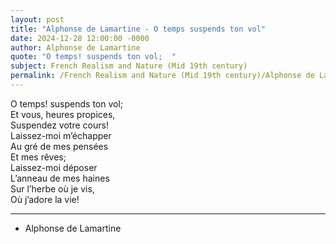 ```yaml
---
layout: post
title: "Alphonse de Lamartine - O temps suspends ton vol"
date: 2024-12-28 12:00:00 -0000
author: Alphonse de Lamartine
quote: "O temps! suspends ton vol;  "
subject: French Realism and Nature (Mid 19th century)
permalink: /French Realism and Nature (Mid 19th century)/Alphonse de Lamartine/Alphonse de Lamartine - O temps suspends ton vol
---
```


O temps! suspends ton vol;  
Et vous, heures propices,  
Suspendez votre cours!  
Laissez-moi m’échapper  
Au gré de mes pensées  
Et mes rêves;  
Laissez-moi déposer  
L’anneau de mes haines  
Sur l’herbe où je vis,  
Où j’adore la vie!

---

- Alphonse de Lamartine
